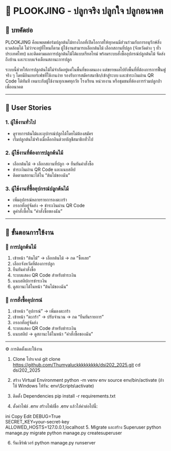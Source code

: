 # 🌱 PLOOKJING - ปลูกจริง ปลูกใจ ปลูกอนาคต

## 📝 บทคัดย่อ

PLOOKJING คือแพลตฟอร์มปลูกต้นไม้ทางไกลที่เปิดโอกาสให้ทุกคนมีส่วนร่วมกับการอนุรักษ์สิ่งแวดล้อมได้ ไม่ว่าจะอยู่ที่ไหนก็ตาม ผู้ใช้งานสามารถเลือกต้นไม้ เลือกสถานที่ปลูก (จังหวัดต่าง ๆ ทั่วประเทศไทย) และติดตามผลการปลูกต้นไม้ได้แบบเรียลไทม์ พร้อมระบบสั่งซื้ออุปกรณ์ปลูกต้นไม้ จัดส่งถึงบ้าน และระบบแจ้งเตือนสถานะการปลูก

ระบบนี้ช่วยให้การปลูกต้นไม้ไม่จำกัดอยู่แค่ในพื้นที่ของตนเอง แต่ขยายผลไปยังพื้นที่ที่ต้องการการฟื้นฟูจริง ๆ โดยมีอินเทอร์เฟซที่ใช้งานง่าย รองรับการสมัครสมาชิก/เข้าสู่ระบบ และชำระเงินผ่าน QR Code ได้ทันที เหมาะกับผู้ใช้งานทุกเพศทุกวัย โรงเรียน หน่วยงาน หรือชุมชนที่ต้องการร่วมปลูกป่าเพื่ออนาคต

---

## 👥 User Stories

### 1. ผู้ใช้งานทั่วไป
- ดูรายการต้นไม้และอุปกรณ์ปลูกได้โดยไม่ต้องสมัคร
- เริ่มปลูกต้นไม้จริงเมื่อล็อกอินด้วยบัญชีสมาชิกทั่วไป

### 2. ผู้ใช้งานที่ต้องการปลูกต้นไม้
- เลือกต้นไม้ → เลือกสถานที่ปลูก → ยืนยันคำสั่งซื้อ
- ชำระเงินผ่าน QR Code และแนบสลิป
- ติดตามสถานะได้ใน “ต้นไม้ของฉัน”

### 3. ผู้ใช้งานที่ซื้ออุปกรณ์ปลูกต้นไม้
- เพิ่มอุปกรณ์หลายรายการลงตะกร้า
- กรอกที่อยู่จัดส่ง → ชำระเงินผ่าน QR Code
- ดูคำสั่งซื้อใน “คำสั่งซื้อของฉัน”

---

## 🔄 ขั้นตอนการใช้งาน

### 🌳 การปลูกต้นไม้
1. เข้าหน้า “ต้นไม้” → เลือกต้นไม้ → กด “ซื้อเลย”
2. เลือกจังหวัดที่ต้องการปลูก
3. ยืนยันคำสั่งซื้อ
4. ระบบแสดง QR Code สำหรับชำระเงิน
5. แนบสลิปการชำระเงิน
6. ดูสถานะได้ในหน้า “ต้นไม้ของฉัน”

### 🛒 การสั่งซื้ออุปกรณ์
1. เข้าหน้า “อุปกรณ์” → เพิ่มลงตะกร้า
2. เข้าหน้า “ตะกร้า” → ปรับจำนวน → กด “ยืนยันรายการ”
3. กรอกที่อยู่จัดส่ง
4. ระบบแสดง QR Code สำหรับชำระเงิน
5. แนบสลิป → ดูสถานะได้ในหน้า “คำสั่งซื้อของฉัน”

---

⚙️ การติดตั้งและใช้งาน
1. Clone โปรเจกต์
git clone https://github.com/Thumyaluckkkkkkkkk/dsi202_2025.git
cd dsi202_2025

2. สร้าง Virtual Environment
python -m venv env
source env/bin/activate
(ถ้าใช้ Windows ให้รัน: env\Scripts\activate)

3. ติดตั้ง Dependencies
pip install -r requirements.txt

4. ตั้งค่าไฟล์ .env
สร้างไฟล์ชื่อ .env แล้วใส่ค่าต่อไปนี้:

ini
Copy
Edit
DEBUG=True  
SECRET_KEY=your-secret-key  
ALLOWED_HOSTS=127.0.0.1,localhost
5. Migrate และสร้าง Superuser
python manage.py migrate
python manage.py createsuperuser

6. รันเซิร์ฟเวอร์
python manage.py runserver